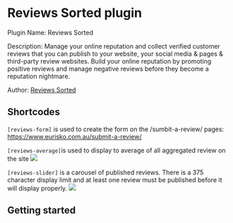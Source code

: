 # Reviews Sorted plugin

Plugin Name:  Reviews Sorted

Description: Manage your online reputation and collect verified customer reviews that you can publish to your website, your social media & pages & third-party review websites. Build your online reputation by promoting positive reviews and manage negative reviews before they become a reputation nightmare.

Author: [Reviews Sorted](http://www.reviewssorted.com)

## Shortcodes

`[reviews-form]` is used to create the form on the /sumbit-a-review/ pages:
https://www.eurisko.com.au/submit-a-review/


`[reviews-average]`is used to display to average of all aggregated review on the site
![](https://euriskodevelopment.com.au/images/reviews-average.png)

`[reviews-slider]` is a carousel of published reviews. There is a 375 character display limit and at least one review must be published before it will display properly.
![](https://euriskodevelopment.com.au/images/reviews-slider.png)


## Getting started
